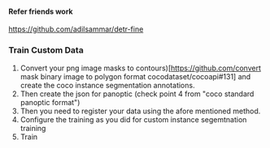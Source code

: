 #### Refer friends work
https://github.com/adilsammar/detr-fine


### Train Custom Data 


1. Convert your png image masks to contours)[https://github.com/convert mask binary image to polygon format  cocodataset/cocoapi#131] and create the coco instance segmentation annotations.
2. Then create the json for panoptic (check point 4 from "coco standard panoptic format")
3. Then you need to register your data using the afore mentioned method.
4. Configure the training as you did for custom instance segemtnation training
5. Train



